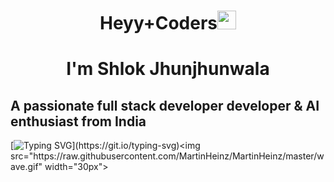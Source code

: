### 
<h1 align="center">Heyy+Coders<img src="https://raw.githubusercontent.com/MartinHeinz/MartinHeinz/master/wave.gif" width="30px">
<h1 align="center">I'm Shlok Jhunjhunwala</h1>
  
## A passionate full stack developer developer & AI enthusiast from India

[![Typing SVG](https://readme-typing-svg.herokuapp.com/?lines=Heyy+Coders!!!;I+am+Shlok+Jhunjhunwala;)](https://git.io/typing-svg)<img src="https://raw.githubusercontent.com/MartinHeinz/MartinHeinz/master/wave.gif" width="30px">
### 
<!--
**shlokjjw/shlokjjw** is a ✨ _special_ ✨ repository because its `README.md` (this file) appears on your GitHub profile.

Here are some ideas to get you started:

- 🔭 I’m currently working on ...
- 🌱 I’m currently learning ...
- 👯 I’m looking to collaborate on ...
- 🤔 I’m looking for help with ...
- 💬 Ask me about ...
- 📫 How to reach me: ...
- 😄 Pronouns: ...
- ⚡ Fun fact: ...

-->
